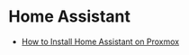# Home Assistant

- [How to Install Home Assistant on Proxmox](https://www.wundertech.net/how-to-set-up-home-assistant-on-proxmox/)